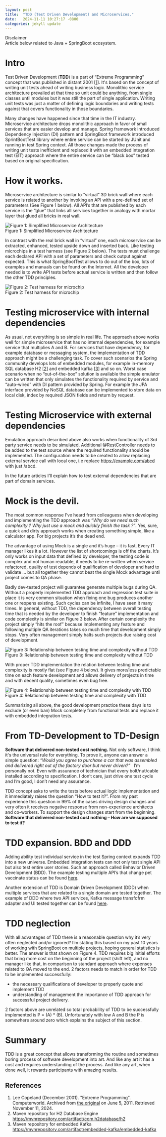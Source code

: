 ```yaml
---
layout: post
title:  "TDD (Test Driven Development) and Microservices."
date:   2024-11-11 10:27:17 -0800
categories: jekyll update
---
```

Disclaimer  
Article below related to Java + SpringBoot ecosystem.

# Intro
Test Driven Development (**TDD**) is a part of “Extreme Programming” concept that was published in distant 2001 [[1](#ref_1)]. It's based on the concept of writing unit tests ahead of writing business logic. Monolithic service architecture prevailed  at that time so unit could be anything, from single classes until modules but it was still the part of single application. Writing unit tests was just a matter of defining logic boundaries and writing tests against that covers functionality in those boundaries.

Many changes have happened since that time in the IT industry. Microservice architecture drops monolithic approach in favor of small services that are easier develop and manage. Spring framework introduced Dependency Injection (DI) pattern and SpringBoot framework introduced SprintBootTest library where entire service can be started by JUnit and running in test Spring context. All those changes made the process of writing unit tests inefficient and replaced it with an embedded integration test (EIT) approach where the entire service can be “black box” tested based on original specification.

# How it works.
Microservice architecture is similar to “virtual” 3D brick wall where each service is related to another by invoking an API with a pre-defined set of parameters (See Figure 1 below). All API’s that are published by each service is the “glue” that links all services together in analogy with mortar layer that glued all bricks in real wall.

![Figure 1: Simplified Microservice Architecture](/assets/images/MicroserviceArchitectureLayer.png)  
Figure 1: Simplified Microservice Architecture

In contrast with the real brick wall in “virtual” one, each microservice can be extracted, enhanced, tested upside down and inserted back. Like testing microchips in a test harness (see Figure 2 below). The tests must challenge each declared API with a set of parameters and check output against expected. This is what SpringBootTest allows to do out of the box, lots of examples and manuals can be found on the Internet. All the developer needed is to write API tests before actual service is written and then follow the other TDD principles.

![Figure 2: Test harness for microchip](/assets/images/MicroChip.png)  
Figure 2: Test harness for microchip

# Testing microservice with internal dependencies
As usual, not everything is so simple in real life. The approach above works well for simple microservice that has no internal dependencies, for example service that multiplies A and B. For services that have dependency, for example database or messaging system, the implementation of TDD approach might be a challenging task. To cover such scenarios the Spring community develops lots of embedded modules, for example in-memory SQL database H2 [[2](#ref_2)] and embedded kafka [[3](#ref_3)] and so on. Worst case scenario when no “out-of-the-box” solution is available the simple emulator can be written that only simulates the functionality required by service and “auto-wired” with DI pattern provided by Spring. For example the JPA interface provided by NoSQL database can be implemented to store data on local disk, index by required JSON fields and return by request.

# Testing Microservice with external dependencies
Emulation approach described above also works when functionality of 3rd party service needs to be simulated. Additional @RestController needs to be added to the test source where the required functionality should be implemented. The configuration needs to be created to allow replacing external service call with local one, i.e replace https://example.com/abcd with just /abcd. 

In the future articles I’ll explain how to test external dependencies that are part of domain services.


# Mock is the devil.
The most common response I’ve heard from colleaguess when developing and implementing the TDD approach was *“Why do we need such complexity ? Why just use a mock and quickly finish the task ?”*. Yes, sure, a quick and dirty approach works when creating something simple, like a calculator app. For big projects it’s the dead end.

The advantage of using Mock is a single and it’s huge – it is fast. Every IT manager likes it a lot. However the list of shortcomings is off the charts. It’s only works on input data that defined by developer, the testing code is complex and not human readable, it needs to be re-written when service refactored, quality of test depends of qualification of developer and hard to validate … but all together they cannot beat the single Mock advantage until project comes to QA phase.

Badly dev-tested project will guarantee generate multiple bugs during QA. Without a properly implemented TDD approach and regression test suite in place it is very common situation when fixing one bug produces another one or reopens existing. Such cycles can be infinite, I have seen it many times. In general, without TDD, the dependency between overall testing time that is needed by the developer to finish “feature” implementation and code complexity is similar on Figure 3 below. After certain complexity the project simply “hits the roof” because implementing any feature and following multiple QA iterations takes so much time that development simply stops. Very often management simply halts such projects due raising cost of development.

![Figure 3: Relationship between testing time and complexity without TDD](/assets/images/Complexity-Time.png)  
Figure 3: Relationship between testing time and complexity without TDD

With proper TDD implementation the relation between testing time and complexity is mostly flat (see Figure 4 below). It gives more/less predictable time on each feature development and allows delivery of projects in time and with decent quality, sometimes even bug free.

![Figure 4: Relationship between testing time and complexity with TDD](/assets/images/Complexity-Time-Flat.png)  
Figure 4: Relationship between testing time and complexity with TDD

Summarizing all above, the good development practice these days is to exclude (or even ban) Mock completely from functional tests and replace it with embedded integration tests.

# From TD-Development to TD-Design
**Software that delivered non-tested cost nothing.** Not only software, I think it's the universal rule for everything. To prove it, anyone can answer a simple question: *“Would you agree to purchase a car that was assembled and delivered right out of the factory door but never driven?”*  &nbsp; I’m personally not. Even with assurance of technician that every bolt/nut/cable installed according to specification. I don’t care, just drive one test cycle and I’m good, I don’t need any assurance.

TDD concept asks to write the tests before actual logic implementation and it immediately raises the question “How to test it?”. From my past experience this question in 99% of the cases driving design changes and very often it receives negative response from non-experience architects and co-workers. To support the design changes start from the beginning. **Software that delivered non-tested cost nothing – How are we supposed to test it?**

# TDD expansion. BDD and DDD
Adding ability test individual service in the test Spring context expands TDD into a new universe. Embedded integration tests can not only test single API but also test entire user stories. Such an approach called Behavior Driven Development (BDD). The example testing multiple API’s that change pet vaccinate status can be found [here](https://github.com/ipeonte/PetCorpKafkaDemo/blob/master/PetStoreDemoApi/PetStoreDemoCore/src/test/java/com/example/demo/petstore/rest/test/PetStoreDemoRestStoryTest.java).

Another extension of TDD is Domain Driven Development (DDD) when multiple services that are related to a single domain are tested together. The example of DDD where two API services, Kafka message transfofrm adapter and UI tested together can be found [here](https://github.com/ipeonte/PetCorpKafkaDemo/blob/master/UiTests/PetStoreUiTestShared/src/test/java/com/example/demo/petcorp/ui/web/test/AbstractPetStoreDemoUiTest.java).

# TDD neglection
With all advantages of TDD there is a reasonable question why it’s very often neglected and/or ignored? I’m stating this based on my past 10 years of working with SpringBoot on multiple projects, hoping general statistics is better. The answer is that shown on Figure 4. TDD requires big initial efforts that bring more cost on the beginning of the project (shift left), and no manager like that, in comparison to standard approach where expenses related to QA moved to the end. 2 factors needs to match in order for TDD to be implemented successfully:

- the necessary qualifications of developer to properly quote and implement TDD
- understanding of management the importance of TDD approach for successful project delivery.

2 factors above are unrelated so total probability of TDD to be successfully implemented is P = (A) * (B). Unfortunately with low A and B the P is somewhere around zero which explains the subject of this section.

# Summary
TDD is a great concept that allows transforming the routine and sometimes boring process of software development into art. And like any art it has a cost and requires understanding of the process. And like any art, when  done well, it rewards participants with amazing results.

## References
1. <a name="ref_1"></a>Lee Copeland (December 2001). "Extreme Programming". Computerworld. Archived from [the original](http://www.computerworld.com/softwaretopics/software/appdev/story/0,10801,66192,00.html) on June 5, 2011. Retrieved November 11, 2024.
2. <a name="ref_2"></a>Maven repository for H2 Database Engine https://mvnrepository.com/artifact/com.h2database/h2
3. <a name="ref_3"></a>Maven repository for embedded Kafka https://mvnrepository.com/artifact/embedded-kafka/embedded-kafka
